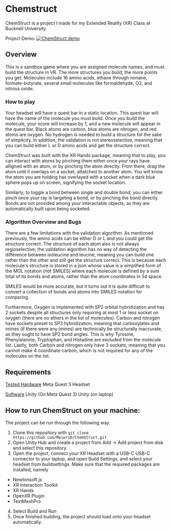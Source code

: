 # Chemstruct
ChemStruct is a project I made for my Extended Reality (XR) Class at Bucknell University.

Project Demo:
[![ChemStruct demo](https://img.youtube.com/vi/7Rspczc9kWk/maxresdefault.jpg)](https://www.youtube.com/watch?v=7Rspczc9kWk)

## Overview
This is a sandbox game where you are assigned molecule names, and must build the structure in VR. The more structures you build, the more points you get. Molecules include 16 amino acids, ethane through nonane, formate-butyrate, several small molecules like formaldehyde, O2, and nitrous oxide. 

### How to play
Your headset will have a quest bar in a static location. This quest bar will have the name of the molecule you must build. Once you build the molecule, your score will increase by 1, and a new molecule will appear in the quest bar. Black atoms are carbon, blue atoms are nitrogen, and red atoms are oxygen. No hydrogen is needed to build a structure for the sake of simplicity. In addition, the validation is not stereoselective, meaning that you can build either L or D amino acids and get the structure correct.

ChemStruct was built with the XR Hands package, meaning that to play, you can interact with atoms by pinching them either once your rays have alligned with an atom, or by pinching the atom directly. From there, drag the atom until it overlays on a socket, attatched to another atom. You will know the atom you are holding has overlayed with a socket when a dark blue sphere pops up on screen, signifying the socket location.

Similarly, to toggle a bond between single and double bond, you can either pinch once your ray is targeting a bond, or by pinching the bond directly. Bonds are not provided among your interactable objects, as they are automatically built upon being socketed.

### Algorithm Overview and Bugs
There are a few limitations with the validation algorithm. As mentioned previously, the amino acids can be either D or L and you could get the structure correct. The structure of each atom also is not always regioselective; the validation algorithm has no way of detecting the difference between isoleucine and leucine, meaning you can build one rather than the other and still get the structure correct. This is because each molecule's structure is stored in a json whose value is a simplified form of the MOL notation (not SMILES) where each molecule is defined by a sum total of its bonds and atoms, rather than the atom coordinates in 3d space.

SMILES would be more accurate, but it turns out it is quite difficult to convert a collection of bonds and atoms into SMILES notation for comparing.

Furthermore, Oxygen is implemented with SP2 orbital hybridization and has 2 sockets despite all structures only requiring at most 1 or less socket on oxygen (there are no ethers in the list of molecules). Carbon and nitrogen have sockets preset to SP3 hybridization, meaning that carboxylates and imines (if there were any imines) are technically be structurally inaccurate, as they ought to have SP2 bond angles. This is why Tyrosine, Phenylalanine, Tryptophan, and Histadine are excluded from the molecule list. Lastly, both Carbon and nitrogen only have 3 sockets, meaning that you cannot make 4 coordinate carbon, which is not required for any of the molecules on the list.

## Requirements
<ins>Tested Hardware</ins>
Meta Quest 3 Headset

<ins>Software</ins>
Unity (On Meta Quest 3)
Unity (on laptop)

## How to run ChemStruct on your machine:
The project can be run through the following way:
1) Clone this repository with
```git clone https://github.com/MeiersD/ChemStruct.git```
2) Open Unity Hub and create a project from Add -> Add project from disk and select this repository.
3) Open the project, connect your XR Headset with a USB-C USB-C connector to your laptop, and open Build Settings, and select your headset from buildsettings. Make sure that the required packages are installed, namely
- Newtonsoft.js
- XR Interaction Toolkit
- XR Hands
- OpenXR Plugin
- TextMeshPro

4) Select Build and Run
5) Once finished building, the project should load onto your headset automatically.





